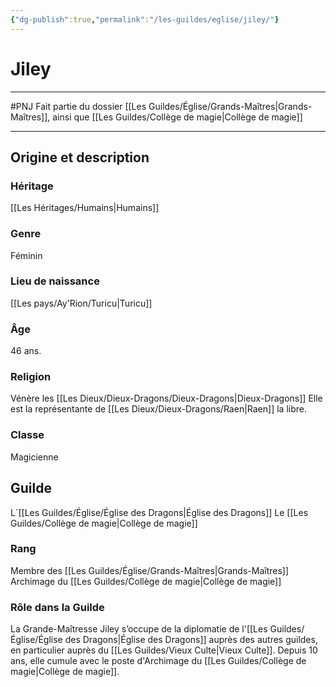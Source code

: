 ```yaml
---
{"dg-publish":true,"permalink":"/les-guildes/eglise/jiley/"}
---
```


# Jiley
---
#PNJ 
Fait partie du dossier [[Les Guildes/Église/Grands-Maîtres\|Grands-Maîtres]], ainsi que [[Les Guildes/Collège de magie\|Collège de magie]]

-------
## Origine et description
### Héritage
[[Les Héritages/Humains\|Humains]]
### Genre
Féminin
### Lieu de naissance
[[Les pays/Ay'Rion/Turicu\|Turicu]]
### Âge
46 ans.
### Religion
Vénère les [[Les Dieux/Dieux-Dragons/Dieux-Dragons\|Dieux-Dragons]]
Elle est la représentante de [[Les Dieux/Dieux-Dragons/Raen\|Raen]] la libre.
### Classe
Magicienne
## Guilde
L´[[Les Guildes/Église/Église des Dragons\|Église des Dragons]]
Le [[Les Guildes/Collège de magie\|Collège de magie]]
### Rang
Membre des [[Les Guildes/Église/Grands-Maîtres\|Grands-Maîtres]]
Archimage du [[Les Guildes/Collège de magie\|Collège de magie]]
### Rôle dans la Guilde
La Grande-Maîtresse Jiley s’occupe de la diplomatie de l'[[Les Guildes/Église/Église des Dragons\|Église des Dragons]] auprès des autres guildes, en particulier auprès du [[Les Guildes/Vieux Culte\|Vieux Culte]]. Depuis 10 ans, elle cumule avec le poste d'Archimage du [[Les Guildes/Collège de magie\|Collège de magie]].